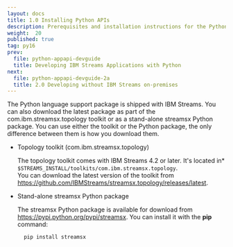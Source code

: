 ```yaml
---
layout: docs
title: 1.0 Installing Python APIs
description: Prerequisites and installation instructions for the Python Application API
weight:  20
published: true
tag: py16
prev:
  file: python-appapi-devguide
  title: Developing IBM Streams Applications with Python
next:
  file: python-appapi-devguide-2a
  title: 2.0 Developing without IBM Streams on-premises
---
```


The Python language support package is shipped with IBM Streams. You can also download the latest package as part of the com.ibm.streamsx.topology toolkit or as a stand-alone streamsx Python package. You can use either the toolkit or the Python package, the only difference between them is how you download them.

* Topology toolkit (com.ibm.streamsx.topology)

  The topology toolkit comes with IBM Streams 4.2 or later. It's located in* `$STREAMS_INSTALL/toolkits/com.ibm.streamsx.topology`.<br>You can download the latest version of the toolkit from https://github.com/IBMStreams/streamsx.topology/releases/latest.

* Stand-alone streamsx Python package

  The streamsx Python package is available for download from https://pypi.python.org/pypi/streamsx. You can install it with the **pip** command:

        pip install streamsx
        

